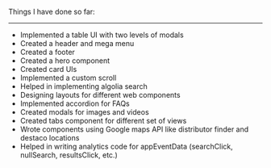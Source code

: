 Things I have done so far:
****

* Implemented a table UI with two levels of modals
* Created a header and mega menu
* Created a footer
* Created a hero component
* Created card UIs
* Implemented a custom scroll
* Helped in implementing algolia search
* Designing layouts for different web components
* Implemented accordion for FAQs
* Created modals for images and videos
* Created tabs component for different set of views
* Wrote components using Google maps API like distributor finder and destaco locations
* Helped in writing analytics code for appEventData (searchClick, nullSearch, resultsClick, etc.)
